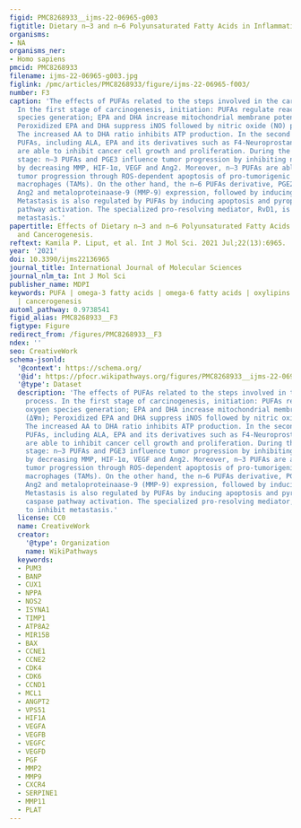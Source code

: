 ```yaml
---
figid: PMC8268933__ijms-22-06965-g003
figtitle: Dietary n–3 and n–6 Polyunsaturated Fatty Acids in Inflammation and Cancerogenesis
organisms:
- NA
organisms_ner:
- Homo sapiens
pmcid: PMC8268933
filename: ijms-22-06965-g003.jpg
figlink: /pmc/articles/PMC8268933/figure/ijms-22-06965-f003/
number: F3
caption: 'The effects of PUFAs related to the steps involved in the carcinogenic process.
  In the first stage of carcinogenesis, initiation: PUFAs regulate reactive oxygen
  species generation; EPA and DHA increase mitochondrial membrane potential (ΔΨm);
  Peroxidized EPA and DHA suppress iNOS followed by nitric oxide (NO) production;
  The increased AA to DHA ratio inhibits ATP production. In the second stage, n–3
  PUFAs, including ALA, EPA and its derivatives such as F4-Neuroprostanes (F4-NeuroPs),
  are able to inhibit cancer cell growth and proliferation. During the progression
  stage: n–3 PUFAs and PGE3 influence tumor progression by inhibiting neovascularization
  by decreasing MMP, HIF-1α, VEGF and Ang2. Moreover, n–3 PUFAs are able to inhibit
  tumor progression through ROS-dependent apoptosis of pro-tumorigenic tumor-associated
  macrophages (TAMs). On the other hand, the n–6 PUFAs derivative, PGE2, increases
  Ang2 and metaloproteinaase-9 (MMP-9) expression, followed by inducing angiogenesis.
  Metastasis is also regulated by PUFAs by inducing apoptosis and pyroptosis by caspase
  pathway activation. The specialized pro-resolving mediator, RvD1, is able to inhibit
  metastasis.'
papertitle: Effects of Dietary n–3 and n–6 Polyunsaturated Fatty Acids in Inflammation
  and Cancerogenesis.
reftext: Kamila P. Liput, et al. Int J Mol Sci. 2021 Jul;22(13):6965.
year: '2021'
doi: 10.3390/ijms22136965
journal_title: International Journal of Molecular Sciences
journal_nlm_ta: Int J Mol Sci
publisher_name: MDPI
keywords: PUFA | omega-3 fatty acids | omega-6 fatty acids | oxylipins | inflammation
  | cancerogenesis
automl_pathway: 0.9738541
figid_alias: PMC8268933__F3
figtype: Figure
redirect_from: /figures/PMC8268933__F3
ndex: ''
seo: CreativeWork
schema-jsonld:
  '@context': https://schema.org/
  '@id': https://pfocr.wikipathways.org/figures/PMC8268933__ijms-22-06965-g003.html
  '@type': Dataset
  description: 'The effects of PUFAs related to the steps involved in the carcinogenic
    process. In the first stage of carcinogenesis, initiation: PUFAs regulate reactive
    oxygen species generation; EPA and DHA increase mitochondrial membrane potential
    (ΔΨm); Peroxidized EPA and DHA suppress iNOS followed by nitric oxide (NO) production;
    The increased AA to DHA ratio inhibits ATP production. In the second stage, n–3
    PUFAs, including ALA, EPA and its derivatives such as F4-Neuroprostanes (F4-NeuroPs),
    are able to inhibit cancer cell growth and proliferation. During the progression
    stage: n–3 PUFAs and PGE3 influence tumor progression by inhibiting neovascularization
    by decreasing MMP, HIF-1α, VEGF and Ang2. Moreover, n–3 PUFAs are able to inhibit
    tumor progression through ROS-dependent apoptosis of pro-tumorigenic tumor-associated
    macrophages (TAMs). On the other hand, the n–6 PUFAs derivative, PGE2, increases
    Ang2 and metaloproteinaase-9 (MMP-9) expression, followed by inducing angiogenesis.
    Metastasis is also regulated by PUFAs by inducing apoptosis and pyroptosis by
    caspase pathway activation. The specialized pro-resolving mediator, RvD1, is able
    to inhibit metastasis.'
  license: CC0
  name: CreativeWork
  creator:
    '@type': Organization
    name: WikiPathways
  keywords:
  - PUM3
  - BANP
  - CUX1
  - NPPA
  - NOS2
  - ISYNA1
  - TIMP1
  - ATP8A2
  - MIR15B
  - BAX
  - CCNE1
  - CCNE2
  - CDK4
  - CDK6
  - CCND1
  - MCL1
  - ANGPT2
  - VPS51
  - HIF1A
  - VEGFA
  - VEGFB
  - VEGFC
  - VEGFD
  - PGF
  - MMP2
  - MMP9
  - CXCR4
  - SERPINE1
  - MMP11
  - PLAT
---
```

